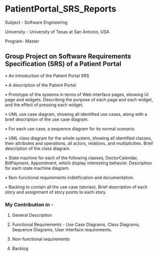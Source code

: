 # PatientPortal_SRS_Reports

Subject - Software Engineering

University - University of Texas at San Antonio, USA

Program- Master

## Group Project on Software Requirements Specification (SRS) of a Patient Portal

• An introduction of the Patient Portal SRS

• A description of the Patient Portal

• Prototype of the systems in terms of Web interface pages, showing UI page and widgets. Describing the purpose of each page and each widget, and the effect of pressing each widget.

• UML use case diagram, showing all identified use cases, along with a brief description of the use case diagram.

• For each use case, a sequence diagram for its normal scenario.

• UML class diagram for the whole system, showing all identified classes, their attributes and operations, all actors, relations, and multiplicities. Brief description of the class diagram.

• State machine for each of the following classes, DoctorCalendar, BillPayment, Appointment, which display interesting behavior. Description for each state machine diagram.

• Non-functional requirements indetification and documentation.

• Backlog to contain all the use case (stories). Brief description of each story and assignment of story points to each story.

### My Contribution in -
1. General Description

2. Functional Requirements - Use Case Diagrams, Class Diagrams, Sequence Diagrams, User Interface requirements.

3. Non-functional requirements

4. Backlog
